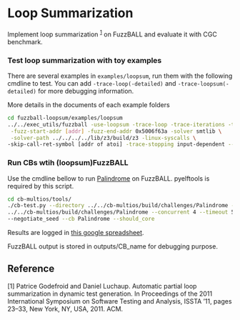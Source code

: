 # Loop Summarization
Implement loop summarization <sup>[1](#footnote1)</sup> on FuzzBALL and evaluate it with CGC benchmark.

### Test loop summarization with toy examples
There are several examples in ``examples/loopsum``, run them with the following cmdline to test.
You can add ``-trace-loop(-detailed)`` and ``-trace-loopsum(-detailed)`` for more debugging information.

More details in the documents of each example folders

```bash
cd fuzzball-loopsum/examples/loopsum
../../exec_utils/fuzzball -use-loopsum -trace-loop -trace-iterations -trace-conditions \
 -fuzz-start-addr [addr] -fuzz-end-addr 0x5006f63a -solver smtlib \
 -solver-path ../../../../lib/z3/build/z3 -linux-syscalls \
-skip-call-ret-symbol [addr of atoi] -trace-stopping input-dependent -- ./input-dependent 0
```

### Run CBs wtih (loopsum)FuzzBALL
Use the cmdline bellow to run [Palindrome](https://github.com/yanxx297/cb-multios/tree/master/challenges/Palindrome) on FuzzBALL.
pyelftools is required by this script.
```bash
cd cb-multios/tools/
./cb-test.py --directory ../../cb-multios/build/challenges/Palindrome --xml_dir \
../../cb-multios/build/challenges/Palindrome --concurrent 4 --timeout 5 \
--negotiate_seed --cb Palindrome --should_core
```
Results are logged in [this google spreadsheet](https://docs.google.com/spreadsheets/d/1ZJjkgshZrRyk-zBE38rshinlcJrFB_bD-qv12G8EW1A/edit#gid=0).

FuzzBALL output is stored in outputs/CB_name for debugging purpose.

## Reference
<a name="footnote1">[1]</a>
Patrice Godefroid and Daniel Luchaup. Automatic partial loop summarization in
dynamic test generation. In Proceedings of the 2011 International Symposium on
Software Testing and Analysis, ISSTA ’11, pages 23–33, New York, NY, USA, 2011.
ACM.
